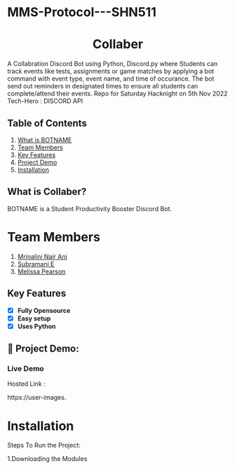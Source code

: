 # MMS-Protocol---SHN511
# **<div align="center">Collaber</div>**  
A Collabration Discord Bot using Python, Discord.py where Students can track events like tests, assignments or game matches by applying a bot command with event type, event name, and time of occurance. The bot send out reminders in designated times to ensure all students can complete/attend their events. 
Repo for Saturday Hacknight on 5th Nov 2022
Tech-Hero : DISCORD API

## Table of Contents
1. [What is BOTNAME](#project-description)
2. [Team Members](#team-members)
3. [Key Features](#key-features)
4. [Project Demo](#project-demo)
5. [Installation](#installation)



## What is Collaber?
BOTNAME is a Student Productivity Booster Discord Bot.  

# Team Members

1. [Mrinalini Nair Ani](https://github.com/hacksh4w/)
1. [Subramani E](https://github.com/subru-37/)
1. [Melissa Pearson](https://github.com/M-e-l-i/) 


## Key Features 
- [x] **Fully Opensource**
- [x] **Easy setup**
- [x] **Uses Python**

## 🔧 Project Demo:

### Live Demo
Hosted Link : 

https://user-images.

# Installation
Steps To Run the Project:

1.Downloading the Modules
